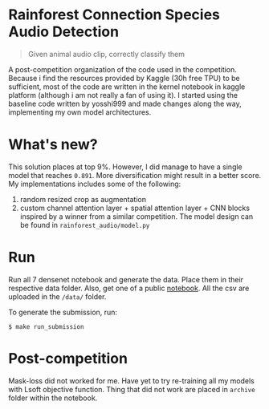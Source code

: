# Rainforest Connection Species Audio Detection

> Given animal audio clip, correctly classify them

A post-competition organization of the code used in the competition. Because i find the resources provided by Kaggle (30h free TPU) to be sufficient, most of the code are written in the kernel notebook in kaggle platform (although i am not really a fan of using it). I started using the baseline code written by yosshi999 and made changes along the way, implementing my own model architectures.

# What's new?

This solution places at top 9%. However, I did manage to have a single model that reaches  `0.891`. More diversification might result in a better score. My implementations includes some of the following:

1) random resized crop as augmentation
2) custom channel attention layer + spatial attention layer + CNN blocks inspired by a winner from a similar competition. The model design can be found in `rainforest_audio/model.py`

# Run 

Run all 7 densenet notebook and generate the data. Place them in their respective data folder. Also, get one of a public [notebook](https://www.kaggle.com/mehrankazeminia/ensembling-0-880-audio-detection-101). All the csv are uploaded in the `/data/` folder. 

To generate the submission, run:

```
$ make run_submission
```

# Post-competition

Mask-loss did not worked for me. Have yet to try re-training all my models with Lsoft objective function. Thing that did not work are placed in `archive` folder within the notebook.

